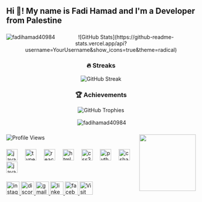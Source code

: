 <h2 align="left">Hi 👋! My name is Fadi Hamad and I'm a Developer from Palestine</h2>

###



<div align="center">
  
  <p><img align="left" src="https://github-readme-stats.vercel.app/api/top-langs?username=fadihamad40984&show_icons=true&locale=en&layout=compact" alt="fadihamad40984" /></p>
![GitHub Stats](https://github-readme-stats.vercel.app/api?username=YourUsername&show_icons=true&theme=radical)

### 🔥 Streaks
![GitHub Streak](https://github-readme-streak-stats.herokuapp.com/?user=YourUsername&theme=radical)

### 🏆 Achievements
![GitHub Trophies](https://github-profile-trophy.vercel.app/?username=YourUsername&theme=radical&no-frame=true)

<p>&nbsp;<img align="center" src="https://github-readme-stats.vercel.app/api?username=fadihamad40984&show_icons=true&locale=en" alt="fadihamad40984" /></p>

</div>

###

![Profile Views](https://komarev.com/ghpvc/?username=fadihamad40984&color=green&style=flat-square)
<img align="right" height="150" src="https://i.giphy.com/media/v1.Y2lkPTc5MGI3NjExMnlhdzIzdGNndnVrM3VyZ3VzeGIzbWl0bXFneHcxOHhjdGluYmg5cCZlcD12MV9pbnRlcm5hbF9naWZfYnlfaWQmY3Q9Zw/qgQUggAC3Pfv687qPC/giphy.gif"  />

###

<div align="left">
  <img src="https://cdn.jsdelivr.net/gh/devicons/devicon/icons/javascript/javascript-original.svg" height="30" alt="javascript logo"  />
  <img width="12" />
  <img src="https://cdn.jsdelivr.net/gh/devicons/devicon/icons/typescript/typescript-original.svg" height="30" alt="typescript logo"  />
  <img width="12" />
  <img src="https://cdn.jsdelivr.net/gh/devicons/devicon/icons/react/react-original.svg" height="30" alt="react logo"  />
  <img width="12" />
  <img src="https://cdn.jsdelivr.net/gh/devicons/devicon/icons/html5/html5-original.svg" height="30" alt="html5 logo"  />
  <img width="12" />
  <img src="https://cdn.jsdelivr.net/gh/devicons/devicon/icons/css3/css3-original.svg" height="30" alt="css3 logo"  />
  <img width="12" />
  <img src="https://cdn.jsdelivr.net/gh/devicons/devicon/icons/python/python-original.svg" height="30" alt="python logo"  />
  <img width="12" />
  <img src="https://cdn.jsdelivr.net/gh/devicons/devicon/icons/csharp/csharp-original.svg" height="30" alt="csharp logo"  />
  <img width="12" />
  <img src="https://cdn.jsdelivr.net/gh/devicons/devicon/icons/java/java-original.svg" height="30" alt="java logo"  />
</div>

###

<div align="left">
  <a href="https://www.instagram.com/fadi.hamad.161/" target="_blank">
    <img src="https://img.shields.io/static/v1?message=Instagram&logo=instagram&label=&color=E4405F&logoColor=white&labelColor=&style=for-the-badge" height="35" alt="instagram logo"  />
  </a>
  <a href="https://discordapp.com/users/804799718869565450" target="_blank">
    <img src="https://img.shields.io/static/v1?message=Discord&logo=discord&label=&color=7289DA&logoColor=white&labelColor=&style=for-the-badge" height="35" alt="discord logo"  />
  </a>
  <a href="fadihamad40984@gmail.com " target="_blank">
    <img src="https://img.shields.io/static/v1?message=Gmail&logo=gmail&label=&color=D14836&logoColor=white&labelColor=&style=for-the-badge" height="35" alt="gmail logo"  />
  </a>
  <a href="https://www.linkedin.com/in/fadi-hamad-311352328/" target="_blank">
    <img src="https://img.shields.io/static/v1?message=LinkedIn&logo=linkedin&label=&color=0077B5&logoColor=white&labelColor=&style=for-the-badge" height="35" alt="linkedin logo"  />
  </a>
  <a href="https://www.facebook.com/fadi.hamad.161" target="_blank">
    <img src="https://img.shields.io/static/v1?message=Facebook&logo=facebook&label=&color=1877F2&logoColor=white&labelColor=&style=for-the-badge" height="35" alt="facebook logo"  />
  </a>
 <a href="https://fadihamad40984.github.io/Profile-Website/" target="_blank">
  <img src="https://img.shields.io/badge/Visit-My%20Website-blue?style=for-the-badge" height="35"  alt="Visit My Website">
</a>
</div>

###

<br clear="both">


###



###



###

